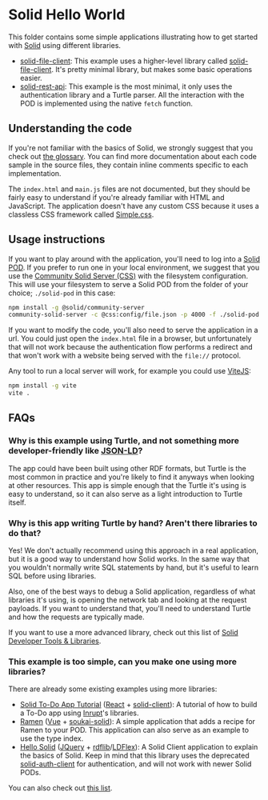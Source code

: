 # Solid Hello World

This folder contains some simple applications illustrating how to get started with [Solid](https://solidproject.org/) using different libraries.

- [solid-file-client](./solid-file-client): This example uses a higher-level library called [solid-file-client](https://github.com/jeff-zucker/solid-file-client). It's pretty minimal library, but makes some basic operations easier.
- [solid-rest-api](./solid-rest-api): This example is the most minimal, it only uses the authentication library and a Turtle parser. All the interaction with the POD is implemented using the native `fetch` function.

## Understanding the code

If you're not familiar with the basics of Solid, we strongly suggest that you check out [the glossary](Glossary.md). You can find more documentation about each code sample in the source files, they contain inline comments specific to each implementation.

The `index.html` and `main.js` files are not documented, but they should be fairly easy to understand if you're already familiar with HTML and JavaScript. The application doesn't have any custom CSS because it uses a classless CSS framework called [Simple.css](https://simplecss.org).

## Usage instructions

If you want to play around with the application, you'll need to log into a [Solid POD](https://solidproject.org/users/get-a-pod). If you prefer to run one in your local environment, we suggest that you use the [Community Solid Server (CSS)](https://github.com/solid/community-server) with the filesystem configuration. This will use your filesystem to serve a Solid POD from the folder of your choice; `./solid-pod` in this case:

```sh
npm install -g @solid/community-server
community-solid-server -c @css:config/file.json -p 4000 -f ./solid-pod
```

If you want to modify the code, you'll also need to serve the application in a url. You could just open the `index.html` file in a browser, but unfortunately that will not work because the authentication flow performs a redirect and that won't work with a website being served with the `file://` protocol.

Any tool to run a local server will work, for example you could use [ViteJS](https://vitejs.dev/):

```sh
npm install -g vite
vite .
```

## FAQs

### Why is this example using Turtle, and not something more developer-friendly like [JSON-LD](https://json-ld.org/)?

The app could have been built using other RDF formats, but Turtle is the most common in practice and you're likely to find it anyways when looking at other resources. This app is simple enough that the Turtle it's using is easy to understand, so it can also serve as a light introduction to Turtle itself.

### Why is this app writing Turtle by hand? Aren't there libraries to do that?

Yes! We don't actually recommend using this approach in a real application, but it is a good way to understand how Solid works. In the same way that you wouldn't normally write SQL statements by hand, but it's useful to learn SQL before using libraries.

Also, one of the best ways to debug a Solid application, regardless of what libraries it's using, is opening the network tab and looking at the request payloads. If you want to understand that, you'll need to understand Turtle and how the requests are typically made.

If you want to use a more advanced library, check out this list of [Solid Developer Tools & Libraries](https://solidproject.org/developers/tools).

### This example is too simple, can you make one using more libraries?

There are already some existing examples using more libraries:

- [Solid To-Do App Tutorial](https://www.virginiabalseiro.com/blog/tutorial) ([React](https://reactjs.org/) + [solid-client](https://docs.inrupt.com/developer-tools/javascript/client-libraries/tutorial/read-write-data/)): A tutorial of how to build a To-Do app using [Inrupt](https://inrupt.com/)'s libraries.
- [Ramen](https://github.com/noeldemartin/ramen) ([Vue](https://vuejs.org/) + [soukai-solid](https://github.com/noeldemartin/soukai-solid)): A simple application that adds a recipe for Ramen to your POD. This application can also serve as an example to use the type index.
- [Hello Solid](https://wkokgit.github.io/hellosolid/) ([JQuery](https://jquery.com/) + [rdflib](https://github.com/linkeddata/rdflib.js)/[LDFlex](https://github.com/LDflex/LDflex)): A Solid Client application to explain the basics of Solid. Keep in mind that this library uses the deprecated [solid-auth-client](https://github.com/solid/solid-auth-client) for authentication, and will not work with newer Solid PODs.

You can also check out [this list](https://timea.solidcommunity.net/HelloWorld/index.html).
